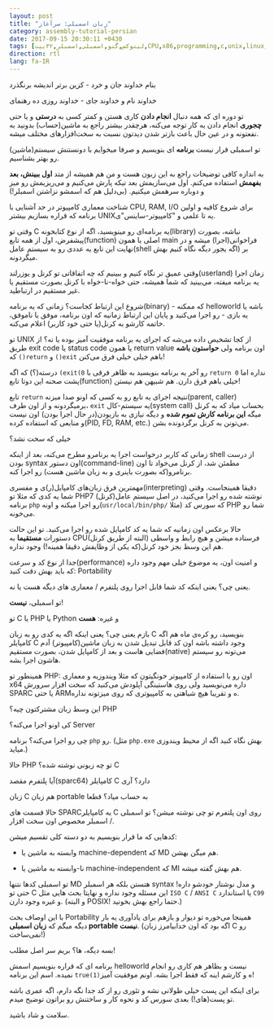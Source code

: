 ```yaml
---
layout: post
title: "زبان اسمبلی:‌ سرآغاز"
category: assembly-tutorial-persian
date: 2017-09-15 20:30:11 +0430
tags: [لینوکس,گنو,اسمبلی,اسمبلر,۳۲بیت,CPU,x86,programming,c,unix,linux,assembly]
direction: rtl
lang: fa-IR
---
```

بنام خداوند جان و خرد - کزین برتر اندیشه برنگذرد

خداوند نام و خداوند جای - خداوند روزی ده رهنمای

تو دوره ای که همه دنبال **انجام دادن** کاری هستن و کمتر کسی به **درستی** و یا
 حتی **چجوری** انجام دادن یه کار توجه می‌کنه، هرچقدر بیشتر راجع به ماشین(حساب)
 بدونید به نفعتونه و در عین حال باعث بازتر شدن دیدتون نسبت به سخت‌افزارهای
 مختلف میشه.

تو اسمبلی قرار نیست **برنامه** ای بنویسیم و صرفا میخوایم با دونستنش سیستم(ماشین)
 رو بهتر بشناسیم.

به اندازه کافی توضیحات راجع به این زبون هست و من هم همیشه از متد **اول ببینش،
 بعد بفهمش** استفاده می‌کنم. اول می‌سازیمش بعد تیکه پارش می‌کنیم و می‌ریزیمش رو
 میز و دوباره سرهمش میکنیم. (بی‌دلیل هم که اسمشو نزاشتن اسمبلر!)

شناخت معماری کامپیوتر در حد آشنایی با CPU, RAM, I/O برای شروع کافیه و اولین
 برنامه که قراره بسازیم بیشتر UNIXیه تا علمی و "کامپیوتر-ساینس"ی.

وقتی تو C یه برنامه‌ای رو مینویسید، اگه از نوع کتابخونه(library) نباشه،
 بصورت پیشفرض، اول از همه تابع(function) اصلی یا همون main فراخوانی(اجرا) میشه
 و در نهایت این تابع یه عددی رو به سیستم عامل(shell اگه یجور دیگه نگاه کنیم
 بهش) بر میگردونه.

وقتی عمیق تر نگاه کنیم و ببینیم که چه اتفاقاتی تو کرنل و یوزرلند(userland)
 زمان اجرا یه برنامه میفته، می‌بینید که شما همیشه، حتی خواه-نا-خواه با کرنل
 بصورت مستقیم یا غیر مستقیم در ارتباطید.

شروع این ارتباط کجاست؟ زمانی که یه برنامه(binary) - که ممکنه helloworld باشه یا
 یه بازی - رو اجرا می‌کنید و پایان این ارتباط زمانیه که اون برنامه، موفق یا
 ناموفق، خاتمه کارشو به کرنل(یا حتی خود کاربر) اعلام می‌کنه.

تو UNIX از کجا تشخیص داده می‌شه که اجرای یه برنامه موفقیت آمیز بوده یا نه؟
 از طریق exit code یا status code یا همون return value اون برنامه ولی
 **حواستون باشه** که `()return` و `()exit` باهم خیلی خیلی فرق می‌کنن!

درسته(؟) که  اگه `(exit(0` رو آخر یه برنامه بنویسید به ظاهر فرقی با `return 0`
 نداره اما پشت صحنه این دوتا تابع(function) خیلی باهم فرق دارن. هم شبیهن هم
 نیستن!

تابع `return` نتیجه اجرای یه تابع رو به کسی که اونو صدا میزنه(parent, caller)
 برمیگردونه و از اون طرف، `exit` یه سیستم-کال(system call) بحساب میاد که به
 کرنل میگه **این برنامه کارش تموم شده** و دیگه نیازی به
 بازبودن(در حال اجرا بودن) اون نیست و منابعی که استفاده کرده(PID, FD, RAM, etc.)
 می‌تونن به کرنل برگردونده بشن.

خیلی که سخت نشد؟

زمانی که کاربر درخواست اجرا یه برنامرو مطرح می‌کنه، بعد از اینکه shell از درست
 بودن syntax اون دستور(command-line) مطمئن شد، از کرنل می‌خواد تا اون
 برنامرو(که بصورت باینری و به زبان ماشین هست) رو اجرا کنه.

مهمترین فرق زبان‌های کامپایل(ر)ی و مفسری(interpreting) دقیقا همینجاست.
 وقتی شما یه کدی که مثلا تو PHP7 نوشته شده رو اجرا می‌کنید، در اصل
 سیستم عامل(کرنل) برنامه `php` رو اجرا میکنه و اونه(`usr/local/bin/php/` مثلا)
 که سورس کد PHP شما رو می‌خونه.

حالا برعکس اون زمانیه که شما یه کد کامپایل شده رو اجرا می‌کنید. تو این حالت
 دستورات **مستقیما** به CPU(البته از طریق کرنل) فرستاده میشن و هیچ رابط
 و واسطی هم این وسط بجز خود کرنل(که یکی از وظایفش دقیقا همینه!) وجود نداره.

جدا از نوع کد و سرعت(performance) و امنیت اون، یه موضوع خیلی مهم وجود داره
 که باید بهش دقت کنید: Portability

یعنی چی؟ یعنی اینکه کد شما قابل اجرا روی پلتفرم / معماری های دیگه هست یا نه.

تو اسمبلی، **نیست**!

تو C یا PHP یا Python و غیره: **هست**

بازم یعنی چی؟ یعنی اینکه اگه یه کدی رو به زبان C بنویسید، رو کره‌ی ماه هم
 اگه کامپایلر C وجود داشته باشه اون کد قابل تبدیل شدن به زبان ماشین(کامپیوتر)
 آدم فضایی هاست و بعد از کامپایل شدن، بصورت مستقیم(native) می‌تونه رو سیستم
 هاشون اجرا بشه.

همینطور تو PHP: اون رو با استفاده از کامپیوتر خونگیتون که مثلا ویندوزیه
 و معماری x64 داره می‌نویسید ولی روی هاستینگی آپلودش می‌کنید که سخت افزار
 سرورش SPARC یا حتی ARMه و تقریبا هیچ شباهتی به کامپیوتری که روی میزتونه
 نداره.

این وسط زبان مشترکتون چیه؟ PHP

کی اونو اجرا می‌کنه؟ Server

چی رو اجرا می‌کنه؟ برنامه `php` رو. (مثل `php.exe` بهش نگاه کنید اگه از محیط
 ویندوزی میاید.)

حالا PHP تو چه زبونی نوشته شده؟ C

آیا پلتفرم مقصد(sparc64) کامپایلر C دارد؟ آری

زبان C هم زبان portable به حساب میاد؟ قطعا

حالا قسمت های SPARCیه کامپایلر C روی اون پلتفرم تو چی نوشته میشن؟ تو
 اسمبلی / اسمبلر مخصوص اون سخت افزار.

کدهایی که ما قرار بنویسیم به دو دسته کلی تقسیم میشن:

- وابسته به ماشین یا machine-dependent که MD هم میگن بهشن.

- نا-وابسته به ماشین یا machine-independent که MI هم بهش گفته میشه.

تو اسمبلی کدها نتنها MD هتستن بلکه هر اسمبلر syntax و مدل نوشتار خودشو داره!
 حتی تو C این مسئله وجود نداره و نهایتا بحث هایی مثل `ISO C` / `ANSI C` یا
 استاندارد `C99` و غیره وجود دارن. (و البته POSIX! حتما راجع بهش بخونید.)

با این اوصاف بحث Portability همینجا می‌خوره تو دیوار و بازهم برای یادآوری
 یه بار دیگه میگم که **زبان اسمبلی portable نیست**. (اگه بود که اون خدابیامرز
 زبان C رو نمی‌ساخت!)

بسه دیگه، ها؟ بریم سر اصل مطلب!

برنامه ای که قراره بنویسیم اسمش helloworld نیست و بظاهر هم کاری رو انجام نمیده.
 اسم این برنامه `true(1)`ه و کارشم اینه که فقط اجرا بشه. اونم موفقیت آمیز!

برای اینکه این پست خیلی طولانی نشه و تئوری رو از کد جدا نگه دارم، اگه عمری
 باشه تو پست(های!) بعدی سورس کد و نحوه کار و ساختنش رو براتون توضیح میدم.

سلامت و شاد باشید.